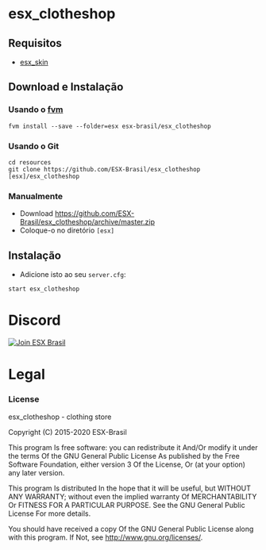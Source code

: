 # esx_clotheshop

## Requisitos
- [esx_skin](https://github.com/ESX-brasil/esx_skin)

## Download e Instalação

### Usando o [fvm](https://github.com/qlaffont/fvm-installer)
```
fvm install --save --folder=esx esx-brasil/esx_clotheshop
```

### Usando o Git
```
cd resources
git clone https://github.com/ESX-Brasil/esx_clotheshop [esx]/esx_clotheshop
```

### Manualmente
- Download https://github.com/ESX-Brasil/esx_clotheshop/archive/master.zip
- Coloque-o no diretório `[esx]`

## Instalação
- Adicione isto ao seu `server.cfg`:

```
start esx_clotheshop
```

# Discord

[![Join ESX Brasil](https://discordapp.com/api/guilds/693468263161659402/embed.png?style=banner2)](https://discord.gg/ZGXTsdN)

# Legal
### License
esx_clotheshop - clothing store

Copyright (C) 2015-2020 ESX-Brasil

This program Is free software: you can redistribute it And/Or modify it under the terms Of the GNU General Public License As published by the Free Software Foundation, either version 3 Of the License, Or (at your option) any later version.

This program Is distributed In the hope that it will be useful, but WITHOUT ANY WARRANTY; without even the implied warranty Of MERCHANTABILITY Or FITNESS FOR A PARTICULAR PURPOSE. See the GNU General Public License For more details.

You should have received a copy Of the GNU General Public License along with this program. If Not, see http://www.gnu.org/licenses/.
